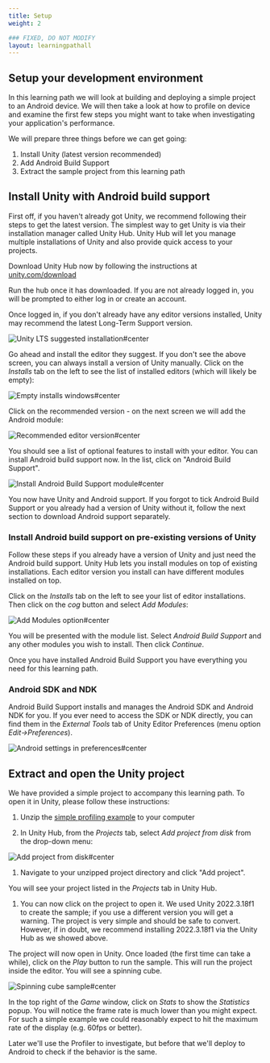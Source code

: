 ```yaml
---
title: Setup
weight: 2

### FIXED, DO NOT MODIFY
layout: learningpathall
---
```


## Setup your development environment

In this learning path we will look at building and deploying a simple project to an Android device. We will then take a look at how to profile on device and examine the first few steps you might want to take when investigating your application's performance.

We will prepare three things before we can get going:

1. Install Unity (latest version recommended)
2. Add Android Build Support
3. Extract the sample project from this learning path

## Install Unity with Android build support

First off, if you haven't already got Unity, we recommend following their steps to get the latest version. The simplest way to get Unity is via their installation manager called Unity Hub. Unity Hub will let you manage multiple installations of Unity and also provide quick access to your projects.

Download Unity Hub now by following the instructions at [unity.com/download](https://unity.com/download)

Run the hub once it has downloaded. If you are not already logged in, you will be prompted to either log in or create an account.

Once logged in, if you don't already have any editor versions installed, Unity may recommend the latest Long-Term Support version.

![Unity LTS suggested installation#center](images/unity-auto-suggested-install.png "Figure 1. Long Term Support version suggested by Unity Hub")

Go ahead and install the editor they suggest. If you don't see the above screen, you can always install a version of Unity manually. Click on the _Installs_ tab on the left to see the list of installed editors (which will likely be empty):

![Empty installs windows#center](images/unity-no-installs.png "Figure 2. Unity Hub installation list (empty)")

Click on the recommended version - on the next screen we will add the Android module:

![Recommended editor version#center](images/unity-install-lts.png "Figure 3. Install recommended LTS version")

You should see a list of optional features to install with your editor. You can install Android build support now. In the list, click on "Android Build Support".

![Install Android Build Support module#center](images/unity-install-modules.png "Figure 4. Add Android Build Support module")

You now have Unity and Android support. If you forgot to tick Android Build Support or you already had a version of Unity without it, follow the next section to download Android support separately.

### Install Android build support on pre-existing versions of Unity

Follow these steps if you already have a version of Unity and just need the Android build support. Unity Hub lets you install modules on top of existing installations. Each editor version you install can have different modules installed on top.

Click on the _Installs_ tab on the left to see your list of editor installations. Then click on the _cog_ button and select _Add Modules_:

![Add Modules option#center](images/unity-add-modules-option.png "Figure 5. Select Add Modules on the editor for which you wish to add Android support")

You will be presented with the module list. Select _Android Build Support_ and any other modules you wish to install. Then click _Continue_.

Once you have installed Android Build Support you have everything you need for this learning path.

### Android SDK and NDK

Android Build Support installs and manages the Android SDK and Android NDK for you. If you ever need to access the SDK or NDK directly, you can find them in the _External Tools_ tab of Unity Editor Preferences (menu option _Edit->Preferences_).

![Android settings in preferences#center](images/unity-prefs-external-tools.png "Figure 6. Android settings in Preferences")

## Extract and open the Unity project

We have provided a simple project to accompany this learning path. To open it in Unity, please follow these instructions:

1. Unzip the [simple profiling example](supporting-files/simple-profiling-example.zip) to your computer

1. In Unity Hub, from the _Projects_ tab, select _Add project from disk_ from the drop-down menu:

![Add project from disk#center](images/unity-add-project-from-disk.png "Figure 7. Add the sample project to Unity Hub")

1. Navigate to your unzipped project directory and click "Add project".

You will see your project listed in the _Projects_ tab in Unity Hub.

1. You can now click on the project to open it. We used Unity 2022.3.18f1 to create the sample; if you use a different version you will get a warning. The project is very simple and should be safe to convert. However, if in doubt, we recommend installing 2022.3.18f1 via the Unity Hub as we showed above.

The project will now open in Unity. Once loaded (the first time can take a while), click on the _Play_ button to run the sample. This will run the project inside the editor. You will see a spinning cube.

![Spinning cube sample#center](images/app-running-slowly.png "Figure 8. The spinning cube sample running in the editor")

In the top right of the _Game_ window, click on _Stats_ to show the _Statistics_ popup. You will notice the frame rate is much lower than you might expect. For such a simple example we could reasonably expect to hit the maximum rate of the display (e.g. 60fps or better).

Later we'll use the Profiler to investigate, but before that we'll deploy to Android to check if the behavior is the same.
